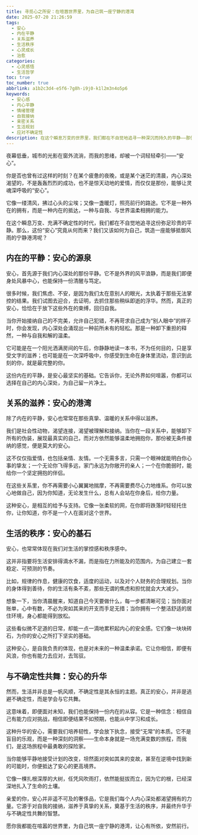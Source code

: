 ```yaml
---
title: 寻觅心之所安：在喧嚣世界里，为自己筑一座宁静的港湾
date: 2025-07-20 21:26:59
tags:
  - 安心
  - 内在平静
  - 关系滋养
  - 生活秩序
  - 心灵成长
  - 治愈
categories:
  - 心灵感悟
  - 生活哲学
toc: true
toc_number: true
abbrlink: a1b2c3d4-e5f6-7g8h-i9j0-k1l2m3n4o5p6
keywords:
  - 安心感
  - 内心平静
  - 情绪管理
  - 自我接纳
  - 亲密关系
  - 生活规划
  - 应对不确定性
description: 在这个瞬息万变的世界里，我们都在不自觉地追寻一种深沉而持久的平静——那便是“安心”。它不是逃避，而是与自我、与世界温柔相拥的能力。本文将带你一同探索，如何从内在、关系与生活中，为自己寻得那份弥足珍贵的安心。
---
```


夜幕低垂，城市的光影在窗外流淌，而我的思绪，却被一个词轻轻牵引——“安心”。

你是否也曾有过这样的时刻？在某个疲惫的夜晚，或是某个迷茫的清晨，内心深处渴望的，不是轰轰烈烈的成功，也不是惊天动地的爱情，而仅仅是那份，能够让灵魂深呼吸的“安心”。

它像一缕清风，拂过心头的尘埃；又像一盏暖灯，照亮前行的路途。它不是一种外在的拥有，而是一种内在的抵达，一种与自我、与世界温柔相拥的能力。

在这个瞬息万变、充满不确定性的时代，我们都在不自觉地追寻这份弥足珍贵的平静。那么，这份“安心”究竟从何而来？我们又该如何为自己，筑造一座能够抵御风雨的宁静港湾呢？

## 内在的平静：安心的源泉

安心，首先源于我们内心深处的那份平静。它不是外界的风平浪静，而是我们即便身处风暴中心，也能保持一份清醒与笃定。

很多时候，我们焦虑、不安，是因为我们太在意别人的眼光，太执着于那些无法掌控的结果。我们试图去迎合，去证明，去抓住那些稍纵即逝的浮华。然而，真正的安心，恰恰在于放下这些外在的束缚，回归自我。

当你开始接纳自己的不完美，允许自己犯错，不再苛求自己成为“别人眼中”的样子时，你会发现，内心深处会涌现出一种前所未有的轻松。那是一种卸下重担的释然，一种与自我和解的温柔。

它可能是在一个阳光洒满房间的午后，你静静地读一本书，不为任何目的，只是享受文字的滋养；也可能是在一次深呼吸中，你感受到生命在身体里流动，意识到此刻的你，就是最完整的你。

这份内在的平静，是安心最坚实的基础。它告诉你，无论外界如何喧嚣，你都可以选择在自己的内心深处，为自己留一片净土。

## 关系的滋养：安心的港湾

除了内在的平静，安心也常常在那些真挚、温暖的关系中得以滋养。

我们是社会性动物，渴望连接，渴望被理解和接纳。当你在一段关系中，能够卸下所有的伪装，展现最真实的自己，而对方依然能够温柔地拥抱你，那份被无条件接纳的感觉，便是莫大的安心。

这不仅仅指爱情，也包括亲情、友情。一个无需多言，只需一个眼神就能明白你心事的挚友；一个无论你飞得多远，家门永远为你敞开的亲人；一个在你脆弱时，能给你一个坚定拥抱的伴侣。

在这些关系里，你不再需要小心翼翼地揣摩，不再需要费尽心力地维系。你可以放心地做自己，因为你知道，无论发生什么，总有人会站在你身后，给你力量。

这种安心，是相互的给予与支持。它像一张柔软的网，在你即将跌落时轻轻托住你，让你知道，你不是一个人在面对这个世界。

## 生活的秩序：安心的基石

安心，也常常体现在我们对生活的掌控感和秩序感中。

这并非指要将生活安排得滴水不漏，而是指在力所能及的范围内，为自己建立一套稳定、可预测的节奏。

比如，规律的作息，健康的饮食，适度的运动，以及对个人财务的合理规划。当你的身体得到善待，你的生活有条不紊，那些无谓的焦虑和担忧就会大大减少。

想象一下，当你清晨醒来，知道自己今天要做什么，每一步都清晰可见；当你面对账单，心中有数，不必为突如其来的开支而手足无措；当你拥有一个整洁舒适的居住环境，身心都能得到放松。

这些看似微不足道的日常，却能一点一滴地累积起内心的安全感。它们像一块块砖石，为你的安心之所打下坚实的基础。

这种安心，是自我负责的体现，也是对未来的一种温柔承诺。它让你相信，即便有风浪，你也有能力去应对，去驾驭。

## 与不确定性共舞：安心的升华

然而，生活并非总是一帆风顺，不确定性是其永恒的主题。真正的安心，并非是逃避不确定性，而是学会与它共舞。

这意味着，即便面对未知，我们也能保持一份内在的从容。它是一种信念：相信自己有能力应对挑战，相信即便结果不如预期，也能从中学习和成长。

这种升华的安心，需要我们培养韧性，学会放下执念，接受“无常”的本质。它不是盲目的乐观，而是一种深刻的洞察——生命本身就是一场充满变数的旅程，而我们，是这场旅程中最勇敢的探险家。

当你能够平静地接受计划的改变，坦然面对突如其来的变故，甚至在逆境中找到新的可能时，你便抵达了安心的更高境界。

它像一棵扎根深厚的大树，任凭风吹雨打，依然能挺拔而立，因为它的根，已经深深地扎入了生命的土壤。

亲爱的你，安心并非遥不可及的奢侈品，它是我们每个人内心深处都渴望拥有的力量。它源于对自我的接纳，滋养于真挚的关系，奠基于生活的秩序，并最终升华于与不确定性共舞的智慧。

愿你我都能在喧嚣的世界里，为自己筑一座宁静的港湾，让心有所依，安然前行。